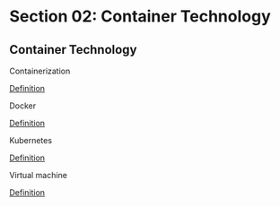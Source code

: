 # Section 02: Container Technology

## Container Technology
Containerization

[Definition](../definitions/definitions_C.md#containerization)

Docker

[Definition](../definitions/definitions_D.md#docker)

Kubernetes

[Definition](../definitions/definitions_K.md#kubernetes)

Virtual machine

[Definition](../definitions/definitions_V.md#virtual-machine)
